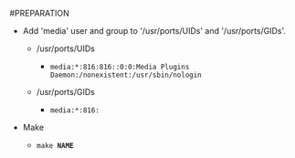 #PREPARATION
* Add 'media' user and group to '/usr/ports/UIDs' and '/usr/ports/GIDs'.
    - /usr/ports/UIDs
        - <code>media:*:816:816::0:0:Media Plugins Daemon:/nonexistent:/usr/sbin/nologin</code>

    - /usr/ports/GIDs
        - <code>media:*:816:</code>

* Make
    - <code>make **NAME**</code>
